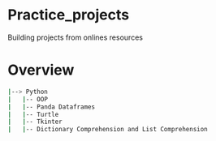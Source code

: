 # Practice_projects
Building projects from onlines resources

# Overview
```bash
|--> Python
|   |-- OOP
|   |-- Panda Dataframes
|   |-- Turtle
|   |-- Tkinter
|   |-- Dictionary Comprehension and List Comprehension
````
